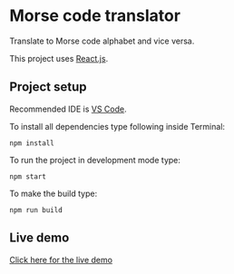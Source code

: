 # Morse code translator

Translate to Morse code alphabet and vice versa.

This project uses [React.js](https://reactjs.org/).

## Project setup

Recommended IDE is [VS Code](https://code.visualstudio.com/).

To install all dependencies type following inside Terminal:

`npm install`

To run the project in development mode type:

`npm start`

To make the build type:

`npm run build`

## Live demo

[Click here for the live demo](https://bbtools-ps.github.io/morse-code-translator/)
